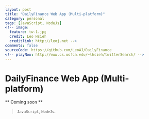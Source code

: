```yaml
---
layout: post
title: "DailyFinance Web App (Multi-platform)"
category: personal
tags: [JavaScript, NodeJs]
<!-- image:
  feature: tw-1.jpg
  credit: Leo Hsieh
  creditlink: http://leoj.net -->
comments: false
sourceCode: https://github.com/LeoAJ/DailyFinance
<!-- playNow: http://www.cs.usfca.edu/~lhsieh/twitterSearch/ -->
---
```


# DailyFinance Web App (Multi-platform)

** Coming soon **

> `JavaScript`, `NodeJs`.